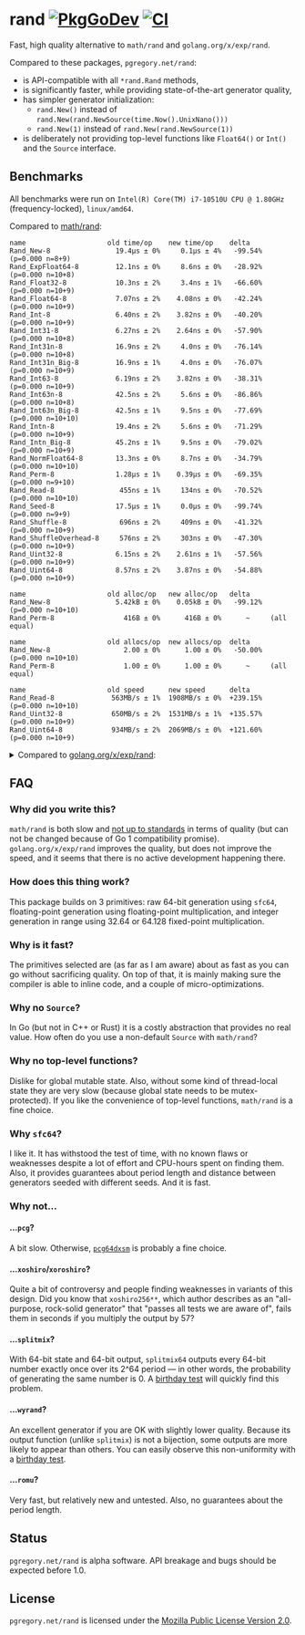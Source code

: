 # rand [![PkgGoDev][godev-img]][godev] [![CI][ci-img]][ci]

Fast, high quality alternative to `math/rand` and `golang.org/x/exp/rand`.

Compared to these packages, `pgregory.net/rand`:

- is API-compatible with all `*rand.Rand` methods,
- is significantly faster, while providing state-of-the-art generator quality,
- has simpler generator initialization:
  - `rand.New()` instead of `rand.New(rand.NewSource(time.Now().UnixNano()))`
  - `rand.New(1)` instead of `rand.New(rand.NewSource(1))`
- is deliberately not providing top-level functions like `Float64()` or `Int()`
  and the `Source` interface.

## Benchmarks

All benchmarks were run on `Intel(R) Core(TM) i7-10510U CPU @ 1.80GHz` (frequency-locked),
`linux/amd64`.

Compared to [math/rand](https://pkg.go.dev/math/rand):

```
name                    old time/op    new time/op    delta
Rand_New-8                19.4µs ± 0%     0.1µs ± 4%   -99.54%  (p=0.000 n=8+9)
Rand_ExpFloat64-8         12.1ns ± 0%     8.6ns ± 0%   -28.92%  (p=0.000 n=10+8)
Rand_Float32-8            10.3ns ± 2%     3.4ns ± 1%   -66.60%  (p=0.000 n=10+9)
Rand_Float64-8            7.07ns ± 2%    4.08ns ± 0%   -42.24%  (p=0.000 n=10+9)
Rand_Int-8                6.40ns ± 2%    3.82ns ± 0%   -40.20%  (p=0.000 n=10+9)
Rand_Int31-8              6.27ns ± 2%    2.64ns ± 0%   -57.90%  (p=0.000 n=10+8)
Rand_Int31n-8             16.9ns ± 2%     4.0ns ± 0%   -76.14%  (p=0.000 n=10+8)
Rand_Int31n_Big-8         16.9ns ± 1%     4.0ns ± 0%   -76.07%  (p=0.000 n=10+9)
Rand_Int63-8              6.19ns ± 2%    3.82ns ± 0%   -38.31%  (p=0.000 n=10+9)
Rand_Int63n-8             42.5ns ± 2%     5.6ns ± 0%   -86.86%  (p=0.000 n=10+8)
Rand_Int63n_Big-8         42.5ns ± 1%     9.5ns ± 0%   -77.69%  (p=0.000 n=10+10)
Rand_Intn-8               19.4ns ± 2%     5.6ns ± 0%   -71.29%  (p=0.000 n=10+9)
Rand_Intn_Big-8           45.2ns ± 1%     9.5ns ± 0%   -79.02%  (p=0.000 n=10+9)
Rand_NormFloat64-8        13.3ns ± 0%     8.7ns ± 0%   -34.79%  (p=0.000 n=10+10)
Rand_Perm-8               1.28µs ± 1%    0.39µs ± 0%   -69.35%  (p=0.000 n=9+10)
Rand_Read-8                455ns ± 1%     134ns ± 0%   -70.52%  (p=0.000 n=10+10)
Rand_Seed-8               17.5µs ± 1%     0.0µs ± 0%   -99.74%  (p=0.000 n=9+9)
Rand_Shuffle-8             696ns ± 2%     409ns ± 0%   -41.32%  (p=0.000 n=10+9)
Rand_ShuffleOverhead-8     576ns ± 2%     303ns ± 0%   -47.30%  (p=0.000 n=10+9)
Rand_Uint32-8             6.15ns ± 2%    2.61ns ± 1%   -57.56%  (p=0.000 n=10+9)
Rand_Uint64-8             8.57ns ± 2%    3.87ns ± 0%   -54.88%  (p=0.000 n=10+9)

name                    old alloc/op   new alloc/op   delta
Rand_New-8                5.42kB ± 0%    0.05kB ± 0%   -99.12%  (p=0.000 n=10+10)
Rand_Perm-8                 416B ± 0%      416B ± 0%      ~     (all equal)

name                    old allocs/op  new allocs/op  delta
Rand_New-8                  2.00 ± 0%      1.00 ± 0%   -50.00%  (p=0.000 n=10+10)
Rand_Perm-8                 1.00 ± 0%      1.00 ± 0%      ~     (all equal)

name                    old speed      new speed      delta
Rand_Read-8              563MB/s ± 1%  1908MB/s ± 0%  +239.15%  (p=0.000 n=10+10)
Rand_Uint32-8            650MB/s ± 2%  1531MB/s ± 1%  +135.57%  (p=0.000 n=10+9)
Rand_Uint64-8            934MB/s ± 2%  2069MB/s ± 0%  +121.60%  (p=0.000 n=10+9)
```

<details>
<summary>Compared to <a href="https://pkg.go.dev/golang.org/x/exp/rand">golang.org/x/exp/rand</a>:</summary>

```
name                    old time/op    new time/op    delta
Rand_New-8                95.2ns ± 1%    88.9ns ± 4%    -6.68%  (p=0.000 n=10+9)
Rand_ExpFloat64-8         12.3ns ± 0%     8.6ns ± 0%   -30.56%  (p=0.000 n=10+8)
Rand_Float32-8            13.5ns ± 1%     3.4ns ± 1%   -74.38%  (p=0.000 n=9+9)
Rand_Float64-8            11.1ns ± 5%     4.1ns ± 0%   -63.29%  (p=0.000 n=10+9)
Rand_Int-8                7.37ns ± 5%    3.82ns ± 0%   -48.12%  (p=0.000 n=10+9)
Rand_Int31-8              7.10ns ± 4%    2.64ns ± 0%   -62.82%  (p=0.000 n=10+8)
Rand_Int31n-8             26.1ns ± 0%     4.0ns ± 0%   -84.49%  (p=0.000 n=10+8)
Rand_Int31n_Big-8         26.0ns ± 1%     4.0ns ± 0%   -84.50%  (p=0.000 n=9+9)
Rand_Int63-8              6.92ns ± 1%    3.82ns ± 0%   -44.82%  (p=0.000 n=9+9)
Rand_Int63n-8             26.0ns ± 1%     5.6ns ± 0%   -78.55%  (p=0.000 n=9+8)
Rand_Int63n_Big-8         39.8ns ± 0%     9.5ns ± 0%   -76.15%  (p=0.000 n=8+10)
Rand_Intn-8               26.0ns ± 1%     5.6ns ± 0%   -78.55%  (p=0.000 n=9+9)
Rand_Intn_Big-8           39.9ns ± 1%     9.5ns ± 0%   -76.21%  (p=0.000 n=10+9)
Rand_NormFloat64-8        14.0ns ± 0%     8.7ns ± 0%   -38.03%  (p=0.000 n=9+10)
Rand_Perm-8               1.42µs ± 1%    0.39µs ± 0%   -72.23%  (p=0.000 n=9+10)
Rand_Read-8                467ns ± 0%     134ns ± 0%   -71.29%  (p=0.000 n=9+10)
Rand_Seed-8               6.28ns ± 6%   46.18ns ± 0%  +635.79%  (p=0.000 n=10+9)
Rand_Shuffle-8            1.40µs ± 1%    0.41µs ± 0%   -70.75%  (p=0.000 n=9+9)
Rand_ShuffleOverhead-8    1.28µs ± 0%    0.30µs ± 0%   -76.26%  (p=0.000 n=10+9)
Rand_Uint32-8             6.70ns ± 0%    2.61ns ± 1%   -61.02%  (p=0.000 n=10+9)
Rand_Uint64-8             6.71ns ± 0%    3.87ns ± 0%   -42.35%  (p=0.000 n=10+9)
Rand_Uint64n-8            25.0ns ± 1%     5.6ns ± 0%   -77.59%  (p=0.000 n=10+10)
Rand_Uint64n_Big-8        40.0ns ± 1%     9.2ns ± 1%   -76.99%  (p=0.000 n=9+10)
Rand_MarshalBinary-8      36.7ns ± 2%     6.1ns ± 0%   -83.27%  (p=0.000 n=10+10)
Rand_UnmarshalBinary-8    5.31ns ± 0%    6.14ns ± 0%   +15.63%  (p=0.000 n=9+10)

name                    old alloc/op   new alloc/op   delta
Rand_New-8                 48.0B ± 0%     48.0B ± 0%      ~     (all equal)
Rand_Perm-8                 416B ± 0%      416B ± 0%      ~     (all equal)
Rand_MarshalBinary-8       16.0B ± 0%      0.0B       -100.00%  (p=0.000 n=10+10)
Rand_UnmarshalBinary-8     0.00B          0.00B           ~     (all equal)

name                    old allocs/op  new allocs/op  delta
Rand_New-8                  2.00 ± 0%      1.00 ± 0%   -50.00%  (p=0.000 n=10+10)
Rand_Perm-8                 1.00 ± 0%      1.00 ± 0%      ~     (all equal)
Rand_MarshalBinary-8        1.00 ± 0%      0.00       -100.00%  (p=0.000 n=10+10)
Rand_UnmarshalBinary-8      0.00           0.00           ~     (all equal)

name                    old speed      new speed      delta
Rand_Read-8              548MB/s ± 0%  1908MB/s ± 0%  +248.24%  (p=0.000 n=9+10)
Rand_Uint32-8            597MB/s ± 0%  1531MB/s ± 1%  +156.55%  (p=0.000 n=10+9)
Rand_Uint64-8           1.19GB/s ± 0%  2.07GB/s ± 0%   +73.45%  (p=0.000 n=10+9)
```
</details>

## FAQ

### Why did you write this?

`math/rand` is both slow and [not up to standards](https://gist.github.com/flyingmutant/ad5841f5e594aa8687fe47de34985e6a)
in terms of quality (but can not be changed because of Go 1 compatibility promise).
`golang.org/x/exp/rand` improves the quality, but does not improve the speed,
and it seems that there is no active development happening there.

### How does this thing work?

This package builds on 3 primitives: raw 64-bit generation using `sfc64`, floating-point
generation using floating-point multiplication, and integer generation in range using
32.64 or 64.128 fixed-point multiplication.

### Why is it fast?

The primitives selected are (as far as I am aware) about as fast as you can go
without sacrificing quality. On top of that, it is mainly making sure the compiler
is able to inline code, and a couple of micro-optimizations.

### Why no `Source`?

In Go (but not in C++ or Rust) it is a costly abstraction that provides no real value.
How often do you use a non-default `Source` with `math/rand`?

### Why no top-level functions?

Dislike for global mutable state. Also, without some kind of thread-local state they are
very slow (because global state needs to be mutex-protected). If you like the
convenience of top-level functions, `math/rand` is a fine choice.

### Why `sfc64`?

I like it. It has withstood the test of time, with no known flaws or weaknesses despite
a lot of effort and CPU-hours spent on finding them. Also, it provides guarantees about period
length and distance between generators seeded with different seeds. And it is fast.

### Why not...

#### ...`pcg`?

A bit slow. Otherwise, [`pcg64dxsm`](https://numpy.org/devdocs/reference/random/bit_generators/pcg64dxsm.html)
is probably a fine choice.

#### ...`xoshiro`/`xoroshiro`?

Quite a bit of controversy and people finding weaknesses in variants of this design.
Did you know that `xoshiro256**`, which author describes as an "all-purpose, rock-solid generator"
that "passes all tests we are aware of", fails them in seconds if you multiply the output by 57?

#### ...`splitmix`?

With 64-bit state and 64-bit output, `splitmix64` outputs every 64-bit number exactly once
over its 2^64 period — in other words, the probability of generating the same number is 0.
A [birthday test](https://www.pcg-random.org/posts/birthday-test.html) will quickly find
this problem.

#### ...`wyrand`?

An excellent generator if you are OK with slightly lower quality. Because its output function
(unlike `splitmix`) is not a bijection, some outputs are more likely to appear than others.
You can easily observe this non-uniformity with
a [birthday test](https://gist.github.com/flyingmutant/cb69e96872023f9f580868e746d1128a).

#### ...`romu`?

Very fast, but relatively new and untested. Also, no guarantees about the period length.

## Status

`pgregory.net/rand` is alpha software. API breakage and bugs should be expected before 1.0.

## License

`pgregory.net/rand` is licensed under the [Mozilla Public License Version 2.0](./LICENSE). 

[godev-img]: https://pkg.go.dev/badge/pgregory.net/rand
[godev]: https://pkg.go.dev/pgregory.net/rand
[ci-img]: https://github.com/flyingmutant/rand/workflows/CI/badge.svg
[ci]: https://github.com/flyingmutant/rand/actions
